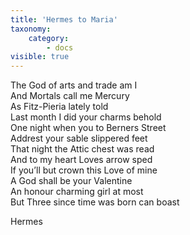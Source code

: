 ```yaml
---
title: 'Hermes to Maria'
taxonomy:
    category:
        - docs
visible: true
---
```


The God of arts and trade am I  
And Mortals call me Mercury  
As Fitz-Pieria lately told  
Last month I did your charms behold  
One night when you to Berners Street  
Addrest your sable slippered feet  
That night the Attic chest was read  
And to my heart Loves arrow sped  
If you’ll but crown this Love of mine  
A God shall be your Valentine  
An honour charming girl at most  
But Three since time was born can boast  

Hermes